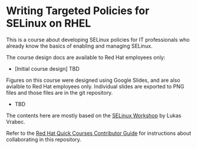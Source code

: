 # Writing Targeted Policies for SELinux on RHEL

This is a course about developing SELinux policies for IT professionals who already know the basics of enabling and managing SELinux.

The course design docs are available to Red Hat employees only:

* [Initial course design] TBD

Figures on this course were designed using Google Slides, and are also avialble  to Red Hat employees only. Individual slides are exported to PNG files and those files are in the git repository.

* TBD

The contents here are mostly based on the
[SELinux Workshop](https://docs.google.com/presentation/d11K6ykCk2d9QySZ3rVzJWnX6FADEGLCacVAmumbBlENs/edit#slide=id.g4f7e818af8_0_0) by Lukas Vrabec.

Refer to the [Red Hat Quick Courses Contributor Guide](https://redhatquickcourses.github.io/welcome/1/guide/overview.html) for instructions about collaborating in this repository.

